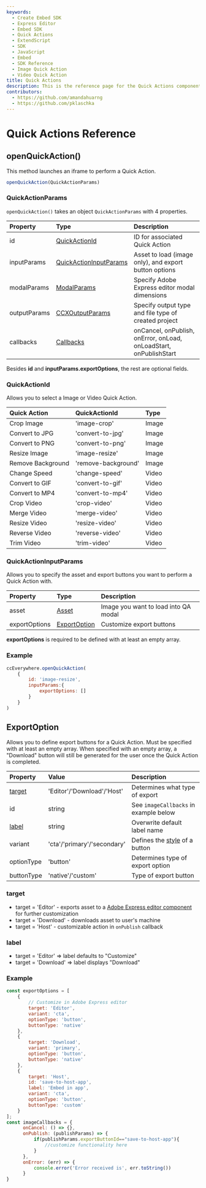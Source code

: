 ```yaml
---
keywords:
  - Create Embed SDK
  - Express Editor
  - Embed SDK
  - Quick Actions
  - ExtendScript
  - SDK
  - JavaScript
  - Embed
  - SDK Reference
  - Image Quick Action
  - Video Quick Action
title: Quick Actions
description: This is the reference page for the Quick Actions component.
contributors:
  - https://github.com/amandahuarng
  - https://github.com/pklaschka
---
```

# Quick Actions Reference

## openQuickAction()
This method launches an iframe to perform a Quick Action.

```js
openQuickAction(QuickActionParams) 
```

### QuickActionParams
`openQuickAction()` takes an object `QuickActionParams` with 4 properties. 

| Property | Type | Description
| :-- | :--| :--
| id | [QuickActionId](#quickactionid) | ID for associated Quick Action
| inputParams | [QuickActionInputParams](#quickactioninputparams) | Asset to load (image only), and export button options
| modalParams | [ModalParams](../shared_types/index.md#modalparams) | Specify Adobe Express editor modal dimensions
| outputParams | [CCXOutputParams](../shared_types/index.md#ccxoutputparams) | Specify output type and file type of created project
| callbacks | [Callbacks](../shared_types/index.md#callbacks) | onCancel, onPublish, onError, onLoad, onLoadStart, onPublishStart
Besides **id** and **inputParams.exportOptions**, the rest are optional fields. 


### QuickActionId
Allows you to select a Image or Video Quick Action.

| Quick Action | QuickActionId | Type
| :-- | :-- | :--
| Crop Image | 'image-crop' | Image
| Convert to JPG | 'convert-to-jpg' | Image
| Convert to PNG | 'convert-to-png' | Image
| Resize Image | 'image-resize' | Image
| Remove Background | 'remove-background' | Image
| Change Speed | 'change-speed' | Video
| Convert to GIF | 'convert-to-gif' | Video
| Convert to MP4 | 'convert-to-mp4' | Video
| Crop Video | 'crop-video' | Video
| Merge Video | 'merge-video' | Video
| Resize Video | 'resize-video' | Video
| Reverse Video | 'reverse-video' | Video
| Trim Video | 'trim-video' | Video


### QuickActionInputParams

Allows you to specify the asset and export buttons you want to perform a Quick Action with. 

| Property | Type | Description 
| :-- | :--| :--
| asset | [Asset](#asset) | Image you want to load into QA modal
| exportOptions | [ExportOption](#export-option) | Customize export buttons 

**exportOptions** is required to be defined with at least an empty array.

### Example
```js
ccEverywhere.openQuickAction(
    {
        id: 'image-resize',
        inputParams:{
            exportOptions: []
        }
    }
)
```

## ExportOption
Allows you to define export buttons for a Quick Action. 
Must be specified with at least an empty array. When specified with an empty array, a "Download" button will still be generated for the user once the Quick Action is completed.

| Property | Value | Description
| :-- | :--|:--
| [target](#target) | 'Editor'/'Download'/'Host' | Determines what type of export 
| id | string | See `imageCallbacks` in example below
|[label](#label) | string | Overwrite default label name
| variant | 'cta'/'primary'/'secondary' | Defines the [style](https://spectrum.adobe.com/page/button/) of a button
| optionType| 'button' | Determines type of export option 
| buttonType | 'native'/'custom' | Type of export button

### target
  * target = 'Editor' - exports asset to a [Adobe Express editor component](../ccx_editor/index.md) for further customization
  * target = 'Download' - downloads asset to user's machine
  * target = 'Host' - customizable action in `onPublish` callback
### label
  * target = 'Editor' => label defaults to "Customize"
  * target = 'Download' => label displays "Download"

### Example
```js
const exportOptions = [
    {
        // Customize in Adobe Express editor
        target: 'Editor',
        variant: 'cta',
        optionType: 'button',
        buttonType: 'native'
    },
    {
        target: 'Download',
        variant: 'primary',
        optionType: 'button',
        buttonType: 'native'
    },
    {
        target: 'Host',
        id: 'save-to-host-app',
        label: 'Embed in app',
        variant: 'cta',
        optionType: 'button',
        buttonType: 'custom'
    }
];
const imageCallbacks = {
      onCancel: () => {},
      onPublish: (publishParams) => {
          if(publishParams.exportButtonId=="save-to-host-app"){
              //customize functionality here
          }
      },
      onError: (err) => {
          console.error('Error received is', err.toString())
      }
}
```


